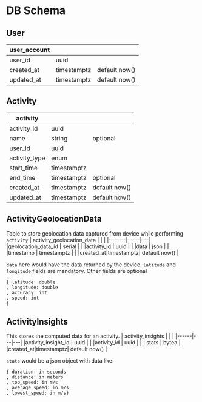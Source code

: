 # DB Schema

## User
| user_account | | |
|------|----|---|
|user_id| uuid| |
|created_at|timestamptz| default now() |
|updated_at|timestamptz| default now() |

## Activity
|activity| | |
|--------|----|---|
|activity_id | uuid | |
|name | string | optional |
|user_id | uuid| |
|activity_type|enum| |
|start_time|timestamptz| |
|end_time|timestamptz| optional |
|created_at|timestamptz| default now() |
|updated_at|timestamptz| default now() |

## ActivityGeolocationData
Table to store geolocation data captured from device while performing `activity`
| activity_geolocation_data | | |
|-------|-----|---|
|geolocation_data_id | serial | |
|activity_id | uuid | |
|data | json | |
|timestamp | timestamptz | |
|created_at|timestamptz| default now() |

`data` here would have the data returned by the device. `latitude` and `longitude` fields are mandatory. Other fields are optional
```
{ latitude: double
, longitude: double
, accuracy: int
, speed: int
}
```

## ActivityInsights
This stores the computed data for an activity. 
| activity_insights | | |
|------|---|---|
|activity_insight_id | uuid | |
|activity_id | uuid | |
| stats | bytea | |
|created_at|timestamptz| default now() |

`stats` would be a json object with data like:
```
{ duration: in seconds
, distance: in meters
, top_speed: in m/s 
, average_speed: in m/s 
, lowest_speed: in m/s}
```
